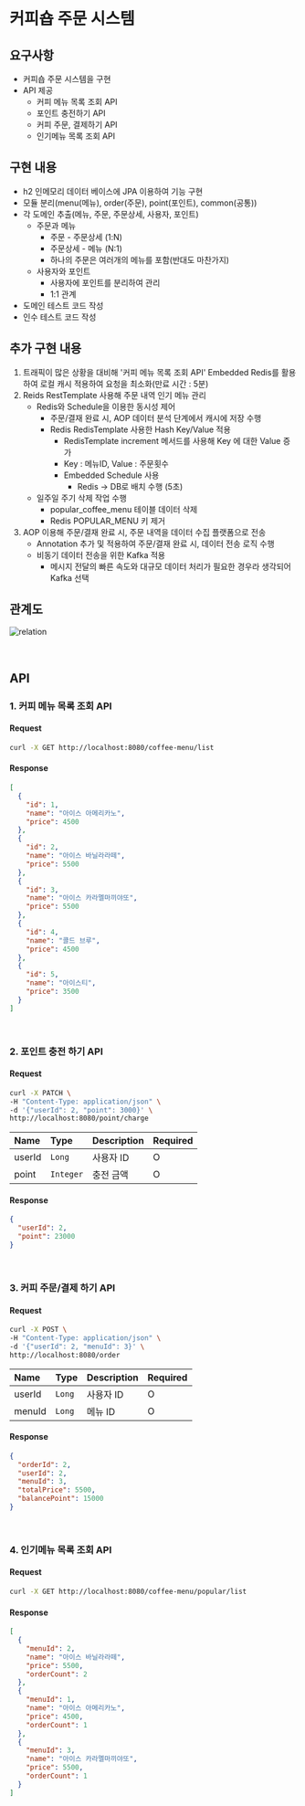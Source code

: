 
# 커피숍 주문 시스템

## 요구사항
- 커피숍 주문 시스템을 구현 
- API 제공 
  - 커피 메뉴 목록 조회 API 
  - 포인트 충전하기 API 
  - 커피 주문, 결제하기 API 
  - 인기메뉴 목록 조회 API
  

## 구현 내용
- h2 인메모리 데이터 베이스에 JPA 이용하여 기능 구현
- 모듈 분리(menu(메뉴), order(주문), point(포인트), common(공통)) 
- 각 도메인 추출(메뉴, 주문, 주문상세, 사용자, 포인트)
  - 주문과 메뉴
    - 주문 - 주문상세 (1:N)
    - 주문상세 - 메뉴 (N:1)
    - 하나의 주문은 여러개의 메뉴를 포함(반대도 마찬가지)
  - 사용자와 포인트
    - 사용자에 포인트를 분리하여 관리
    - 1:1 관계
- 도메인 테스트 코드 작성
- 인수 테스트 코드 작성 


## 추가 구현 내용
1. 트래픽이 많은 상황을 대비해 '커피 메뉴 목록 조회 API' Embedded Redis를 활용하여 로컬 캐시 적용하여 요청을 최소화(만료 시간 : 5분)
2. Reids RestTemplate 사용해 주문 내역 인기 메뉴 관리
   - Redis와 Schedule을 이용한 동시성 제어
     - 주문/결재 완료 시, AOP 데이터 분석 단계에서 캐시에 저장 수행
     - Redis RedisTemplate 사용한 Hash Key/Value 적용
       - RedisTemplate increment 메서드를 사용해 Key 에 대한 Value 증가
       - Key : 메뉴ID, Value : 주문횟수
       - Embedded Schedule 사용
         - Redis -> DB로 배치 수행 (5초)
   - 일주일 주기 삭제 작업 수행
     - popular_coffee_menu 테이블 데이터 삭제
     - Redis POPULAR_MENU 키 제거 
3. AOP 이용해 주문/결재 완료 시, 주문 내역을 데이터 수집 플랫폼으로 전송
   - Annotation 추가 및 적용하여 주문/결재 완료 시, 데이터 전송 로직 수행 
   - 비동기 데이터 전송을 위한 Kafka 적용
     - 메시지 전달의 빠른 속도와 대규모 데이터 처리가 필요한 경우라 생각되어 Kafka 선택
    

## 관계도
![relation](https://user-images.githubusercontent.com/58737008/235567296-2ca9bdfd-dd8a-4387-b146-2bad2e38a356.png)

<br/>

## API
### 1. 커피 메뉴 목록 조회 API

#### Request
```bash
curl -X GET http://localhost:8080/coffee-menu/list
```

#### Response
```json
[
  {
    "id": 1,
    "name": "아이스 아메리카노",
    "price": 4500
  },
  {
    "id": 2,
    "name": "아이스 바닐라라떼",
    "price": 5500
  },
  {
    "id": 3,
    "name": "아이스 카라멜마끼야또",
    "price": 5500
  },
  {
    "id": 4,
    "name": "콜드 브루",
    "price": 4500
  },
  {
    "id": 5,
    "name": "아이스티",
    "price": 3500
  }
]
```

 <br/>


### 2. 포인트 충전 하기 API 
#### Request
```bash
curl -X PATCH \
-H "Content-Type: application/json" \
-d '{"userId": 2, "point": 3000}' \
http://localhost:8080/point/charge  
```
| Name   | Type      | Description  | Required |
|:-------|:----------|:-------------|:---------|
| userId | `Long`    | 사용자 ID       | O        |
| point  | `Integer` | 충전 금액        | O        |


#### Response
```json
{
  "userId": 2,
  "point": 23000
}
```

 <br/>

### 3. 커피 주문/결제 하기 API 
#### Request
```bash
curl -X POST \
-H "Content-Type: application/json" \
-d '{"userId": 2, "menuId": 3}' \
http://localhost:8080/order  
```
| Name   | Type     | Description | Required |
|:-------|:---------|:------------|:---------|
| userId | `Long`   | 사용자 ID      | O        |
| menuId  | `Long`   | 메뉴 ID       | O        |


#### Response
```json
{
  "orderId": 2,
  "userId": 2,
  "menuId": 3,
  "totalPrice": 5500,
  "balancePoint": 15000
}
```
<br />

### 4. 인기메뉴 목록 조회 API
#### Request
```bash
curl -X GET http://localhost:8080/coffee-menu/popular/list
```
#### Response
```json
[
  {
    "menuId": 2,
    "name": "아이스 바닐라라떼",
    "price": 5500,
    "orderCount": 2
  },
  {
    "menuId": 1,
    "name": "아이스 아메리카노",
    "price": 4500,
    "orderCount": 1
  },
  {
    "menuId": 3,
    "name": "아이스 카라멜마끼야또",
    "price": 5500,
    "orderCount": 1
  }
]
```